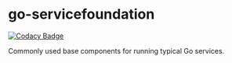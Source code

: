# go-servicefoundation

[![Codacy Badge](https://api.codacy.com/project/badge/Grade/584ca75917db4f3aa58711c1fac34b16)](https://www.codacy.com/app/TravixInternational/go-servicefoundation?utm_source=github.com&amp;utm_medium=referral&amp;utm_content=Travix-International/go-servicefoundation&amp;utm_campaign=badger)

Commonly used base components for running typical Go services.

